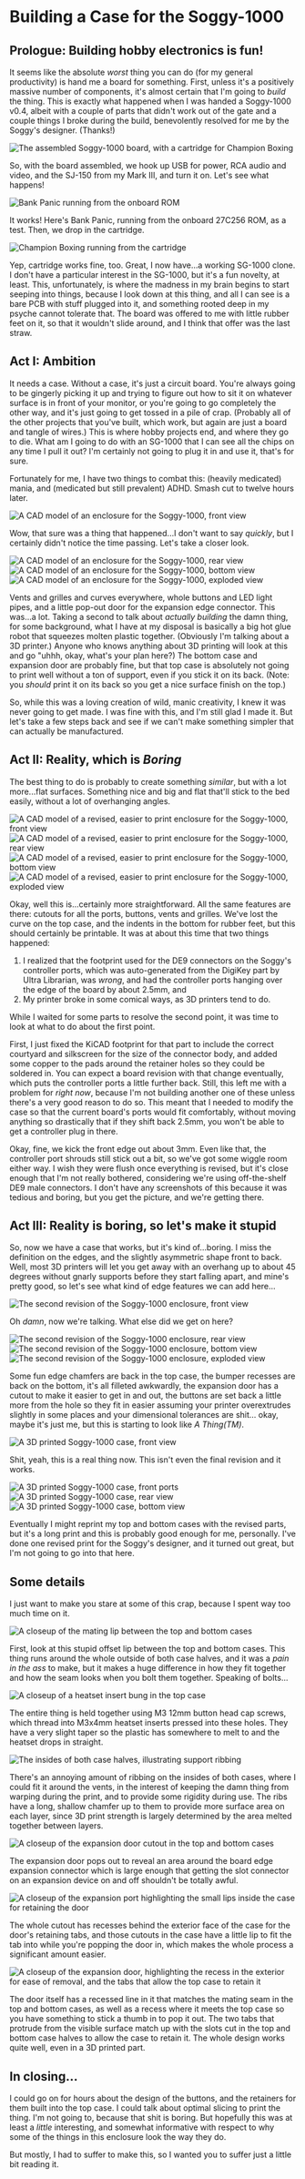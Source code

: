 # Building a Case for the Soggy-1000

## Prologue: Building hobby electronics is fun!

It seems like the absolute _worst_ thing you can do (for my general productivity) is hand me a board for something. First, unless it's a positively massive number of components, it's almost certain that I'm going to _build_ the thing. This is exactly what happened when I was handed a Soggy-1000 v0.4, albeit with a couple of parts that didn't work out of the gate and a couple things I broke during the build, benevolently resolved for me by the Soggy's designer. (Thanks!)

![The assembled Soggy-1000 board, with a cartridge for Champion Boxing](images/Soggy%20board.png)

So, with the board assembled, we hook up USB for power, RCA audio and video, and the SJ-150 from my Mark III, and turn it on. Let's see what happens!

![Bank Panic running from the onboard ROM](images/Bank%20Panic.png)

It works! Here's Bank Panic, running from the onboard 27C256 ROM, as a test. Then, we drop in the cartridge.

![Champion Boxing running from the cartridge](images/Champion%20Boxing.png)

Yep, cartridge works fine, too. Great, I now have...a working SG-1000 clone. I don't have a particular interest in the SG-1000, but it's a fun novelty, at least. This, unfortunately, is where the madness in my brain begins to start seeping into things, because I look down at this thing, and all I can see is a bare PCB with stuff plugged into it, and something rooted deep in my psyche cannot tolerate that. The board was offered to me with little rubber feet on it, so that it wouldn't slide around, and I think that offer was the last straw.

## Act I: Ambition

It needs a case. Without a case, it's just a circuit board. You're always going to be gingerly picking it up and trying to figure out how to sit it on whatever surface is in front of your monitor, or you're going to go completely the other way, and it's just going to get tossed in a pile of crap. (Probably all of the other projects that you've built, which work, but again are just a board and tangle of wires.) This is where hobby projects end, and where they go to die. What am I going to do with an SG-1000 that I can see all the chips on any time I pull it out? I'm certainly not going to plug it in and use it, that's for sure.

Fortunately for me, I have two things to combat this: (heavily medicated) mania, and (medicated but still prevalent) ADHD. Smash cut to twelve hours later.

![A CAD model of an enclosure for the Soggy-1000, front view](images/Soggy%20Case%20rev0.png)

Wow, that sure was a thing that happened...I don't want to say _quickly_, but I certainly didn't notice the time passing. Let's take a closer look.

![A CAD model of an enclosure for the Soggy-1000, rear view](images/Soggy%20Case%20rev0%20rear.png)
![A CAD model of an enclosure for the Soggy-1000, bottom view](images/Soggy%20Case%20rev0%20bottom.png)
![A CAD model of an enclosure for the Soggy-1000, exploded view](images/Soggy%20Case%20rev0%20exploded.png)

Vents and grilles and curves everywhere, whole buttons and LED light pipes, and a little pop-out door for the expansion edge connector. This was...a lot. Taking a second to talk about _actually building_ the damn thing, for some background, what I have at my disposal is basically a big hot glue robot that squeezes molten plastic together. (Obviously I'm talking about a 3D printer.) Anyone who knows anything about 3D printing will look at this and go "uhhh, okay, what's your plan here?) The bottom case and expansion door are probably fine, but that top case is absolutely not going to print well without a ton of support, even if you stick it on its back. (Note: you _should_ print it on its back so you get a nice surface finish on the top.)

So, while this was a loving creation of wild, manic creativity, I knew it was never going to get made. I was fine with this, and I'm still glad I made it. But let's take a few steps back and see if we can't make something simpler that can actually be manufactured.

## Act II: Reality, which is _Boring_

The best thing to do is probably to create something _similar_, but with a lot more...flat surfaces. Something nice and big and flat that'll stick to the bed easily, without a lot of overhanging angles.

![A CAD model of a revised, easier to print enclosure for the Soggy-1000, front view](images/Soggy%20Case%20rev1.png)
![A CAD model of a revised, easier to print enclosure for the Soggy-1000, rear view](images/Soggy%20Case%20rev1%20rear.png)
![A CAD model of a revised, easier to print enclosure for the Soggy-1000, bottom view](images/Soggy%20Case%20rev1%20bottom.png)
![A CAD model of a revised, easier to print enclosure for the Soggy-1000, exploded view](images/Soggy%20Case%20rev1%20exploded.png)

Okay, well this is...certainly more straightforward. All the same features are there: cutouts for all the ports, buttons, vents and grilles. We've lost the curve on the top case, and the indents in the bottom for rubber feet, but this should certainly be printable. It was at about this time that two things happened:

1) I realized that the footprint used for the DE9 connectors on the Soggy's controller ports, which was auto-generated from the DigiKey part by Ultra Librarian, was _wrong_, and had the controller ports hanging over the edge of the board by about 2.5mm, and
2) My printer broke in some comical ways, as 3D printers tend to do.

While I waited for some parts to resolve the second point, it was time to look at what to do about the first point.

First, I just fixed the KiCAD footprint for that part to include the correct courtyard and silkscreen for the size of the connector body, and added some copper to the pads around the retainer holes so they could be soldered in. You can expect a board revision with that change eventually, which puts the controller ports a little further back. Still, this left me with a problem for _right now_, because I'm not building another one of these unless there's a very good reason to do so. This meant that I needed to modify the case so that the current board's ports would fit comfortably, without moving anything so drastically that if they shift back 2.5mm, you won't be able to get a controller plug in there.

Okay, fine, we kick the front edge out about 3mm. Even like that, the controller port shrouds still stick out a bit, so we've got some wiggle room either way. I wish they were flush once everything is revised, but it's close enough that I'm not really bothered, considering we're using off-the-shelf DE9 male connectors. I don't have any screenshots of this because it was tedious and boring, but you get the picture, and we're getting there.

## Act III: Reality is boring, so let's make it stupid

So, now we have a case that works, but it's kind of...boring. I miss the definition on the edges, and the slightly asymmetric shape front to back. Well, most 3D printers will let you get away with an overhang up to about 45 degrees without gnarly supports before they start falling apart, and mine's pretty good, so let's see what kind of edge features we can add here...

![The second revision of the Soggy-1000 enclosure, front view](images/Soggy%20Case%20rev2.png)

Oh _damn_, now we're talking. What else did we get on here?

![The second revision of the Soggy-1000 enclosure, rear view](images/Soggy%20Case%20rev2%20rear.png)
![The second revision of the Soggy-1000 enclosure, bottom view](images/Soggy%20Case%20rev2%20bottom.png)
![The second revision of the Soggy-1000 enclosure, exploded view](images/Soggy%20Case%20rev2%20exploded.png)

Some fun edge chamfers are back in the top case, the bumper recesses are back on the bottom, it's all filleted awkwardly, the expansion door has a cutout to make it easier to get in and out, the buttons are set back a little more from the hole so they fit in easier assuming your printer overextrudes slightly in some places and your dimensional tolerances are shit... okay, maybe it's just me, but this is starting to look like _A Thing(TM)_. 

![A 3D printed Soggy-1000 case, front view](images/Soggy%20Case%20Print%20Front.png)

Shit, yeah, this is a real thing now. This isn't even the final revision and it works.

![A 3D printed Soggy-1000 case, front ports](images/Soggy%20Case%20Print%20Ports.png)
![A 3D printed Soggy-1000 case, rear view](images/Soggy%20Case%20Print%20Rear.png)
![A 3D printed Soggy-1000 case, bottom view](images/Soggy%20Case%20Print%20Bottom.png)

Eventually I might reprint my top and bottom cases with the revised parts, but it's a long print and this is probably good enough for me, personally. I've done one revised print for the Soggy's designer, and it turned out great, but I'm not going to go into that here.

## Some details

I just want to make you stare at some of this crap, because I spent way too much time on it.

![A closeup of the mating lip between the top and bottom cases](images/Soggy%20Case%20rev2%20mating%20lip.png)

First, look at this stupid offset lip between the top and bottom cases. This thing runs around the whole outside of both case halves, and it was a _pain in the ass_ to make, but it makes a huge difference in how they fit together and how the seam looks when you bolt them together. Speaking of bolts...

![A closeup of a heatset insert bung in the top case](images/Soggy%20Case%20rev2%20heatset%20holes.png)

The entire thing is held together using M3 12mm button head cap screws, which thread into M3x4mm heatset inserts pressed into these holes. They have a very slight taper so the plastic has somewhere to melt to and the heatset drops in straight.

![The insides of both case halves, illustrating support ribbing](images/Soggy%20Case%20rev2%20ribbing.png)

There's an annoying amount of ribbing on the insides of both cases, where I could fit it around the vents, in the interest of keeping the damn thing from warping during the print, and to provide some rigidity during use. The ribs have a long, shallow chamfer up to them to provide more surface area on each layer, since 3D print strength is largely determined by the area melted together between layers.

![A closeup of the expansion door cutout in the top and bottom cases](images/Soggy%20Case%20rev2%20expansion%20cutout.png)

The expansion door pops out to reveal an area around the board edge expansion connector which is large enough that getting the slot connector on an expansion device on and off shouldn't be totally awful.

![A closeup of the expansion port highlighting the small lips inside the case for retaining the door](images/Soggy%20Case%20rev2%20expansion%20door%20slots.png)

The whole cutout has recesses behind the exterior face of the case for the door's retaining tabs, and those cutouts in the case have a little lip to fit the tab into while you're popping the door in, which makes the whole process a significant amount easier.

![A closeup of the expansion door, highlighting the recess in the exterior for ease of removal, and the tabs that allow the top case to retain it](images/Soggy%20Case%20rev2%20expansion%20door.png)

The door itself has a recessed line in it that matches the mating seam in the top and bottom cases, as well as a recess where it meets the top case so you have something to stick a thumb in to pop it out. The two tabs that protrude from the visible surface match up with the slots cut in the top and bottom case halves to allow the case to retain it. The whole design works quite well, even in a 3D printed part.

## In closing...

I could go on for hours about the design of the buttons, and the retainers for them built into the top case. I could talk about optimal slicing to print the thing. I'm not going to, because that shit is boring. But hopefully this was at least a _little_ interesting, and somewhat informative with respect to why some of the things in this enclosure look the way they do.

But mostly, I had to suffer to make this, so I wanted you to suffer just a little bit reading it.
